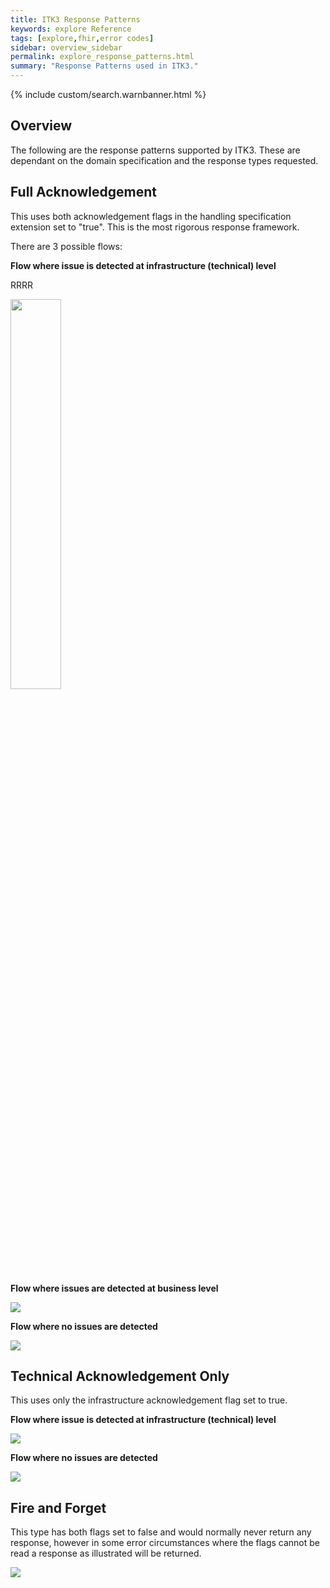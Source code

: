 ```yaml
---
title: ITK3 Response Patterns
keywords: explore Reference
tags: [explore,fhir,error codes]
sidebar: overview_sidebar
permalink: explore_response_patterns.html
summary: "Response Patterns used in ITK3."
---
```


{% include custom/search.warnbanner.html %}

## Overview ##

The following are the response patterns supported by ITK3. These are dependant on the domain specification and the  response types requested.

## Full Acknowledgement ## 

This uses both acknowledgement flags in the handling specification extension set to "true". This is the most rigorous response framework.

There are 3 possible flows:

**Flow where issue is detected at infrastructure (technical) level**

RRRR

<img src="images/explore/full_ack_1.png" style="width: 40%;max-width: 40%;"/>


**Flow where issues are detected at business level**

<img src="images/explore/full_ack_2.png"/>


**Flow where no issues are detected** 

<img src="images/explore/full_ack_3.png"/> 

## Technical Acknowledgement Only ## 

This uses only the infrastructure acknowledgement flag set to true.

**Flow where issue is detected at infrastructure (technical) level**

<img src="images/explore/full_ack_1.png"/>

**Flow where no issues are detected** 

<img src="images/explore/full_ack_4.png"/> 

## Fire and Forget ##
 
This type has both flags set to false and would normally never return any response, however in some error circumstances where the flags cannot be read a response as illustrated will be returned.  

<img src="images/explore/full_ack_5.png"/> 


